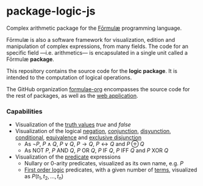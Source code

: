 # package-logic-js

Complex arithmetic package for the [Fōrmulæ](https://formulae.org) programming language.

Fōrmulæ is also a software framework for visualization, edition and manipulation of complex expressions, from many fields. The code for an specific field —i.e. arithmetics— is encapsulated in a single unit called a Fōrmulæ **package**.

This repository contains the source code for the **logic package**. It is intended to the computation of logical operations.

The GitHub organization [formulae-org](https://github.com/formulae-org) encompasses the source code for the rest of packages, as well as the [web application](https://github.com/formulae-org/formulae-js).

<!--
Take a look at this [tutorial](https://formulae.org/?script=tutorials/Complex) to know the capabilities of the Fōrmulæ arithmetic package.
-->

### Capabilities ###

* Visualization of the [truth values](https://en.wikipedia.org/wiki/Truth_value) *true* and *false*
* Visualization of the logical [negation](https://en.wikipedia.org/wiki/Negation), [conjunction](https://en.wikipedia.org/wiki/Logical_conjunction), [disyunction](https://en.wikipedia.org/wiki/Logical_disjunction), [conditional](https://en.wikipedia.org/wiki/Material_conditional), [equivalence](https://en.wikipedia.org/wiki/Logical_biconditional) and [exclusive disjunction](https://en.wikipedia.org/wiki/Exclusive_or)
  * As $\neg P$, $P \land Q$, $P \lor Q$, $P \to Q$, $P \leftrightarrow Q$ and $P \oplus Q$
  * As $\text{NOT } P$, $P \text{ AND } Q$, $P \text{ OR } Q$, $P \text{ IF } Q$, $P \text{ IFF } Q$ and $P \text{ XOR } Q$
* Visualization of the [predicate](https://en.wikipedia.org/wiki/Predicate_(mathematical_logic)) expressions
    * Nullary or 0-arity predicates, visualized as its own name, e.g. $P$
    * [First order logic](https://en.wikipedia.org/wiki/First-order_logic) predicates, with a given number of [terms](https://en.wikipedia.org/wiki/Term_(logic)), visualized as $P(t_1, t_2, ..., t_n)$
